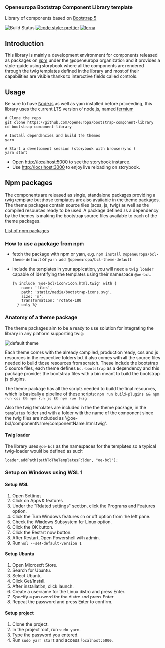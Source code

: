 ### Openeuropa Bootstrap Component Library template</h3>

Library of components based on [Bootstrap 5](https://github.com/twbs/bootstrap/tree/v5.0.1)

![Build Status](https://github.com/openeuropa/bootstrap-component-library/actions/workflows/ci.yaml/badge.svg)
[![code style: prettier](https://img.shields.io/badge/code_style-prettier-ff69b4.svg?style=flat-square)](https://github.com/prettier/prettier)
[![lerna](https://img.shields.io/badge/maintained%20with-lerna-cc00ff.svg)](https://lernajs.io/)

## Introduction

This library is mainly a development environment for components released as
packages on [npm](https://npmjs.org) under the @openeuropa organization and it
provides a style-guide using storybook where all the components are rendered
through the twig templates defined in the library and most of their capabilities
are visible thanks to interactive fields called controls.

## Usage

Be sure to have [Node.js](https://nodejs.org/) as well as yarn installed before
proceeding, this library uses the current LTS version of node.js, named
[fermium](https://nodejs.org/download/release/latest-fermium/)

```shell
# Clone the repo
git clone https://github.com/openeuropa/bootstrap-component-library
cd bootstrap-component-library

# Install dependencies and build the themes
yarn

# Start a development session (storybook with browsersync )
yarn start
```

- Open <http://localhost:5000> to see the storybook instance.
- Use <http://localhost:3000> to enjoy live reloading on storybook.

## Npm packages

The components are released as single, standalone packages providing a twig
template but those templates are also available in the theme packages.
The theme packages contain source files (scss, js, twig) as well as the compiled
resources ready to be used.
A package defined as a dependency by the themes is making the bootstrap source
files available to each of the theme packages.

[List of npm packages](docs/packages.md)

### How to use a package from npm

- fetch the package with npm or yarn, e.g.
  `npm install @openeuropa/bcl-theme-default` or
  `yarn add @openeuropa/bcl-theme-default`
- include the templates in your application, you will need a `twig loader`
  capable of identifying the templates using their namespace `@oe-bcl`.

  ```twig
  {% include '@oe-bcl/icon/icon.html.twig' with {
      name: 'files',
      path: 'static/media/bootstrap-icons.svg',
      size: 'm',
      transformation: 'rotate-180'
    } only %}

  ```

### Anatomy of a theme package

The theme packages aim to be a ready to use solution for integrating the library
in any platform supporting twig:

![default theme](docs/bcl-theme.jpg)

Each theme comes with the already compiled, production ready, css and js
resources in the respective folders but it also comes with all the source files
needed to build those resources from scratch.
These include the bootstrap 5 source files, each theme defines `bcl-bootstrap`
as a dependency and this package provides the bootstrap files with a bin meant
to build the bootstrap js plugins.

The theme package has all the scripts needed to build the final resources,
which is basically a pipeline of these scripts:
`npm run build-plugins && npm run css && npm run js && npm run twig`

Also the twig templates are included in the the theme package, in the `templates`
folder and with a folder with the name of the component since the twig files are
included as '@oe-bcl/componentName/componentName.html.twig'.

#### Twig loader

The library uses `@oe-bcl` as the namespaces for the templates so a typical
twig-loader would be defined as such:

`loader.addPath(pathToTheTemplatesFolder, "oe-bcl");`

### Setup on Windows using WSL 1

#### Setup WSL

1. Open Settings
2. Click on Apps & features
3. Under the "Related settings" section, click the Programs and Features option.
4. Click the Turn Windows features on or off option from the left pane.
5. Check the Windows Subsystem for Linux option.
6. Click the OK button.
7. Click the Restart now button.
8. After Restart, Open Powershell with admin.
9. Run `wsl --set-default-version 1`.

#### Setup Ubuntu

1. Open Microsoft Store.
2. Search for Ubuntu.
3. Select Ubuntu.
4. Click Get/Install.
5. After installation, click launch.
6. Create a username for the Linux distro and press Enter.
7. Specify a password for the distro and press Enter.
8. Repeat the password and press Enter to confirm.

#### Setup project

1. Clone the project.
2. In the project root, run `sudo yarn`.
3. Type the password you entered.
4. Run `sudo yarn start` and access `localhost:5000`.

```

```
